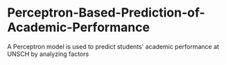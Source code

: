 # Perceptron-Based-Prediction-of-Academic-Performance
A Perceptron model is used to predict students' academic performance at UNSCH by analyzing factors

